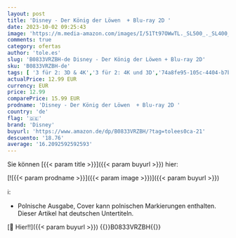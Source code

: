 ```yaml
---
layout: post
title: 'Disney - Der König der Löwen  + Blu-ray 2D '
date: 2023-10-02 09:25:43
image: 'https://m.media-amazon.com/images/I/51Tt97OWwTL._SL500_._SL400_.jpg'
comments: true
category: ofertas
author: 'tole.es'
slug: 'B0833VRZBH-de Disney - Der König der Löwen + Blu-ray 2D'
sku: 'B0833VRZBH-de'
tags: [ '3 für 2: 3D & 4K','3 für 2: 4K und 3D','74a8fe95-105c-4404-b7b6-890adeb9d59b_0','74a8fe95-105c-4404-b7b6-890adeb9d59b_4001','74a8fe95-105c-4404-b7b6-890adeb9d59b_5301','74a8fe95-105c-4404-b7b6-890adeb9d59b_5901','74a8fe95-105c-4404-b7b6-890adeb9d59b_6201','74a8fe95-105c-4404-b7b6-890adeb9d59b_701','74a8fe95-105c-4404-b7b6-890adeb9d59b_7201','Arborist Merchandising Root','Blu-Ray','Blu-ray','Blu-ray 3D','DVD & Blu-ray','Disney-Filme & Serien reduziert','Featured Categories','Filme','Kinder & Familie','König der Löwen & Maleficent reduziert','Self Service','Shops','Special Features Stores','disney','🇩🇪', ]
actualPrice: 12.99 EUR
currency: EUR
price: 12.99
comparePrice: 15.99 EUR
prodname: 'Disney - Der König der Löwen  + Blu-ray 2D '
country: 'de'
flag: '🇩🇪'
brand: 'Disney'
buyurl: 'https://www.amazon.de/dp/B0833VRZBH/?tag=tolees0ca-21'
descuento: '18.76'
average: '16.2092592592593'
---
```


Sie können [{{< param title >}}]({{< param buyurl >}}) hier:

[![{{< param prodname >}}]({{< param image >}})]({{< param buyurl >}})

ℹ️:

- Polnische Ausgabe, Cover kann polnischen Markierungen enthalten. Dieser Artikel hat deutschen Untertiteln.

[🛒 Hier!!]({{< param buyurl >}})
{{<world>}}B0833VRZBH{{</world>}}
